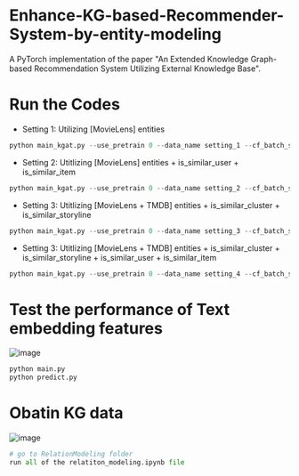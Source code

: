 # Enhance-KG-based-Recommender-System-by-entity-modeling
A PyTorch implementation of the paper "An Extended Knowledge Graph-based Recommendation System Utilizing External Knowledge Base".

# Run the Codes
- Setting 1: Utilizing [MovieLens] entities
```python
python main_kgat.py --use_pretrain 0 --data_name setting_1 --cf_batch_size 16 --kg_batch_size 32 --test_batch_size 16 --evaluate_every 1
```
- Setting 2: Utitlizing [MovieLens] entities + is_similar_user + is_similar_item
```python
python main_kgat.py --use_pretrain 0 --data_name setting_2 --cf_batch_size 16 --kg_batch_size 32 --test_batch_size 16 --evaluate_every 1
```
- Setting 3: Utitlizing [MovieLens + TMDB] entities + is_similar_cluster + is_similar_storyline
```python
python main_kgat.py --use_pretrain 0 --data_name setting_3 --cf_batch_size 16 --kg_batch_size 32 --test_batch_size 16 --evaluate_every 1
```
- Setting 3: Utitlizing [MovieLens + TMDB] entities + is_similar_cluster + is_similar_storyline + is_similar_user + is_similar_item
```python
python main_kgat.py --use_pretrain 0 --data_name setting_4 --cf_batch_size 16 --kg_batch_size 32 --test_batch_size 16 --evaluate_every 1
```

# Test the performance of Text embedding features
![image](https://github.com/tree-jhk/Enhance-KG-based-Recommender-System-by-entity-modeling/assets/97151660/fb32f66b-f1fb-45d5-a730-74b4bf183369)

```python
python main.py
python predict.py
```
# Obatin KG data
![image](https://github.com/tree-jhk/Enhance-KG-based-Recommender-System-by-entity-modeling/assets/97151660/0e715ad5-e988-4169-8b47-b0e248b913a6)

```python
# go to RelationModeling folder
run all of the relatiton_modeling.ipynb file
```
